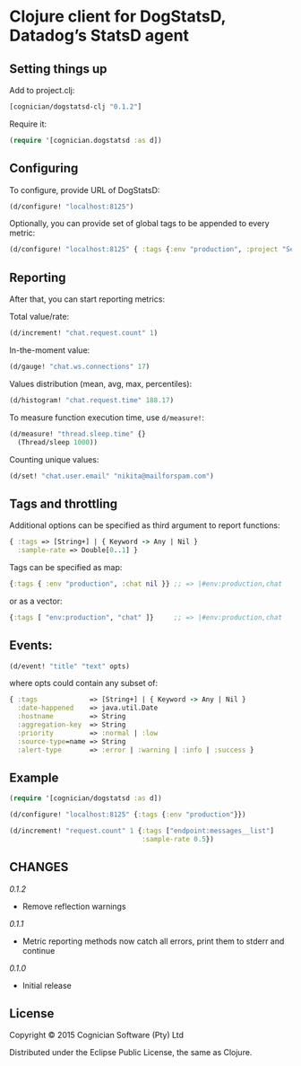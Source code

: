 # Clojure client for DogStatsD, Datadog’s StatsD agent

## Setting things up

Add to project.clj:

```clj
[cognician/dogstatsd-clj "0.1.2"]
```

Require it:

```clj
(require '[cognician.dogstatsd :as d])
```


## Configuring

To configure, provide URL of DogStatsD:

```clj
(d/configure! "localhost:8125")
```

Optionally, you can provide set of global tags to be appended to every metric:

```clj
(d/configure! "localhost:8125" { :tags {:env "production", :project "Secret"} })
```


## Reporting

After that, you can start reporting metrics:

Total value/rate:

```clj
(d/increment! "chat.request.count" 1)
```

In-the-moment value:

```clj
(d/gauge! "chat.ws.connections" 17)
```

Values distribution (mean, avg, max, percentiles):

```clj
(d/histogram! "chat.request.time" 188.17)
```

To measure function execution time, use `d/measure!`:

```clj
(d/measure! "thread.sleep.time" {}
  (Thread/sleep 1000))
```

Counting unique values:

```clj
(d/set! "chat.user.email" "nikita@mailforspam.com")
```


## Tags and throttling

Additional options can be specified as third argument to report functions:

```clj
{ :tags => [String+] | { Keyword -> Any | Nil }
  :sample-rate => Double[0..1] }
```

Tags can be specified as map:

```clj
{:tags { :env "production", :chat nil }} ;; => |#env:production,chat
```

or as a vector:

```clj
{:tags [ "env:production", "chat" ]}     ;; => |#env:production,chat
```


## Events:

```clj
(d/event! "title" "text" opts)
```

where opts could contain any subset of:

```clj
{ :tags             => [String+] | { Keyword -> Any | Nil }
  :date-happened    => java.util.Date
  :hostname         => String
  :aggregation-key  => String
  :priority         => :normal | :low
  :source-type=name => String
  :alert-type       => :error | :warning | :info | :success }
```


## Example

```clj
(require '[cognician/dogstatsd :as d])

(d/configure! "localhost:8125" {:tags {:env "production"}})

(d/increment! "request.count" 1 {:tags ["endpoint:messages__list"]
                                 :sample-rate 0.5})
```

## CHANGES

*0.1.2*

- Remove reflection warnings

*0.1.1*

- Metric reporting methods now catch all errors, print them to stderr and continue

*0.1.0*

- Initial release

## License

Copyright © 2015 Cognician Software (Pty) Ltd

Distributed under the Eclipse Public License, the same as Clojure.
